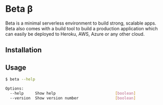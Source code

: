 # Beta β

Beta is a minimal serverless environment to build strong, scalable apps.
Beta also comes with a build tool to build a production application
which can easily be deployed to Heroku, AWS, Azure or any other
cloud.

## Installation

## Usage

```bash
$ beta --help

Options:
  --help     Show help                          [boolean]
  --version  Show version number                [boolean]
```